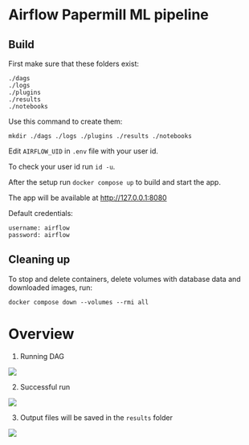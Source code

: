 # Airflow Papermill ML pipeline
## Build
First make sure that these folders exist:

```
./dags
./logs
./plugins
./results
./notebooks
```

Use this command to create them:

`mkdir ./dags ./logs ./plugins ./results ./notebooks`

Edit `AIRFLOW_UID` in `.env` file with your user id.

To check your user id run `id -u`.

After the setup run `docker compose up` to build and start the app.

The app will be available at http://127.0.0.1:8080

Default credentials:
```
username: airflow
password: airflow
```

## Cleaning up

To stop and delete containers, delete volumes with database data and downloaded images, run:

`docker compose down --volumes --rmi all`

# Overview

1. Running DAG

<img src="https://github.com/shogath/airflow_papermill_ml_pipeline/blob/main/readme_assets/dags.png" />

2. Successful run

<img src="https://github.com/shogath/airflow_papermill_ml_pipeline/blob/main/readme_assets/successful_run.png" />

3. Output files will be saved in the `results` folder

<img src="https://github.com/shogath/airflow_papermill_ml_pipeline/blob/main/readme_assets/output.png" />